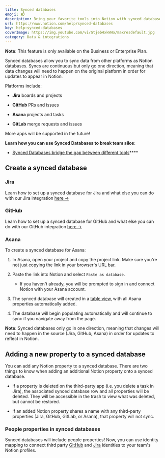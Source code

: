 ```yaml
---
title: Synced databases
emoji: 📬
description: Bring your favorite tools into Notion with synced databases, to keep all of your info in one easily accessible hub 📬
url: https://www.notion.com/help/synced-databases
key: help:synced-databases
coverImage: https://img.youtube.com/vi/Gtjeb4xkWHo/maxresdefault.jpg
category: Data & integrations
---
```


**Note:** This feature is only available on the Business or Enterprise Plan.

Synced databases allow you to sync data from other platforms as Notion databases. Syncs are continuous but only go one direction, meaning that data changes will need to happen on the original platform in order for updates to appear in Notion.

Platforms include:

* **Jira** boards and projects

* **GitHub** PRs and issues

* **Asana&#x20;**&#x70;rojects and tasks

* **GitLab** merge requests and issues

More apps will be supported in the future!

**Learn how you can use Synced Databases to break team silos:**

* [Synced Databases bridge the gap between different tools](https://www.notion.com/help/guides/synced-databases-bridge-different-tools)****

## Create a synced database

### **Jira**

Learn how to set up a synced database for Jira and what else you can do with our Jira integration [here →](https://www.notion.com/help/jira#synced-databases)

### **GitHub**

Learn how to set up a synced database for GitHub and what else you can do with our GitHub integration [here →](https://www.notion.com/help/github#create-a-synced-database)

### **Asana**

To create a synced database for Asana:

1. In Asana, open your project and copy the project link. Make sure you're not just copying the link in your browser's URL bar.

2. Paste the link into Notion and select `Paste as database`.

   * If you haven't already, you will be prompted to sign in and connect Notion with your Asana account.

3. The synced database will created in a [table view](https://www.notion.com/help/tables), with all Asana properties automatically added.

4. The database will begin populating automatically and will continue to sync if you navigate away from the page.

**Note:&#x20;**&#x53;ynced databases only go in one direction, meaning that changes will need to happen in the source (Jira, GitHub, Asana) in order for updates to reflect in Notion.

## Adding a new property to a synced database

You can add any Notion property to a synced database. There are two things to know when adding an additional Notion property onto a synced database.

* If a property is deleted on the third-party app (i.e. you delete a task in Jira), the associated synced database row and all properties will be deleted. They will be accessible in the trash to view what was deleted, but cannot be restored.

* If an added Notion property shares a name with any third-party properties (Jira, GitHub, GitLab, or Asana), that property will not sync.

### People properties in synced databases

Synced databases will include people properties! Now, you can use identity mapping to connect third party [GitHub](https://www.notion.com/help/github#create-a-synced-database) and [Jira](https://www.notion.com/help/jira#synced-databases) identities to your team's Notion profiles.
